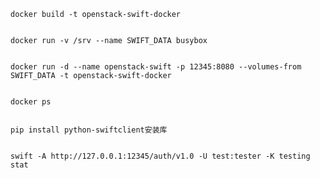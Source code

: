     docker build -t openstack-swift-docker 


    docker run -v /srv --name SWIFT_DATA busybox


    docker run -d --name openstack-swift -p 12345:8080 --volumes-from SWIFT_DATA -t openstack-swift-docker


    docker ps


    pip install python-swiftclient安装库


    swift -A http://127.0.0.1:12345/auth/v1.0 -U test:tester -K testing stat